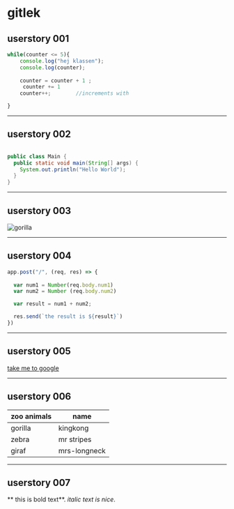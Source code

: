 

# gitlek
userstory 001 
-----------------------------------
``` javascript
while(counter <= 5){
    console.log("hej klassen");
    console.log(counter);
    
    counter = counter + 1 ;
     counter += 1
    counter++;        //increments with

}
```
-----------------------------------



userstory 002
-----------------------------------
```java

public class Main {
  public static void main(String[] args) {
    System.out.println("Hello World");
  }
}
```
--------------------------------------




userstory 003
-------------------------------------

<img src="https://images.ctfassets.net/vyz35actmxi5/4VFOQSFMjTiBfsbyiAoKaa/8da3194ba65c64bdb2da79c6a1244361/gorilla-mobil.jpg?q=30" alt="gorilla">





--------------------------------------



userstory 004
----------------------------------------
```javascript
app.post("/", (req, res) => {
  
  var num1 = Number(req.body.num1)
  var num2 = Number (req.body.num2)

  var result = num1 + num2;

  res.send(`the result is ${result}`)
})
```
----------------------------------------


userstory 005
-------------------------------------

<a href="https://www.google.se">take me to google</a>


-------------------------------------

userstory 006
-----------------------------------------

|zoo animals |    name     |
|------------| ----------  |
| gorilla    |  kingkong   |
| zebra      | mr stripes  |
| giraf      | mrs-longneck|


-----------------------------------------

userstory 007
------------------------------------

** this is bold text**.
*italic text is nice*.

